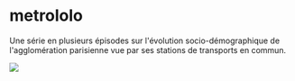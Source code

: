 # metrololo

Une série en plusieurs épisodes sur l'évolution socio-démographique de l'agglomération parisienne vue par ses stations de transports en commun.

![](https://media.giphy.com/media/oDwLkh1diFCH6/giphy.gif)